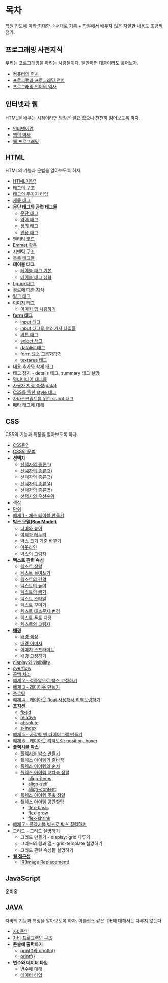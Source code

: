 # 목차
학원 진도에 따라 최대한 순서대로 기록 + 학원에서 배우지 않은 자잘한 내용도 조금씩 첨가.

## 프로그래밍 사전지식
우리는 프로그래밍을 하려는 사람들이다. 웬만하면 대충이라도 훑어보자.

+ [컴퓨터의 역사](https://nihilog.github.io/post/2021-05-03-01-history-of-computer)
+ [프로그램과 프로그래밍 언어](https://nihilog.github.io/post/2021-05-03-02-program-and-programming)
+ [프로그래밍 언어의 역사](https://nihilog.github.io/post/2021-05-03-03-history-of-programming-language)
## 인터넷과 웹
HTML을 배우는 시점이라면 당장은 필요 없으니 천천히 읽어보도록 하자.

+ [인터넷이란](https://nihilog.github.io/post/2021-05-04-01-origin-of-internet)
+ [웹의 역사](https://nihilog.github.io/post/2021-05-04-02-history-of-web)
+ [웹 프로그래밍](https://nihilog.github.io/post/2021-05-04-03-web-programming)
## HTML
HTML의 기능과 문법을 알아보도록 하자.

+ [HTML이란?](./HTML/0.HTML.md)
+ [태그의 구조](./HTML/1.syntax-of-tag.md)
+ [태그의 두가지 타입](./HTML/2.tag-type.md)
+ [제목 태그](./HTML/3.heading-tag.md)
+ **문단 태그와 관련 태그들**
  + [문단 태그](./HTML/4.text-tag/4.1.p-tag.md)
  + [약어 태그](./HTML/4.text-tag/4.2.abbr-tag.md)
  + [정의 태그](./HTML/4.text-tag/4.3.dfn-tag.md)
  + [인용 태그](./HTML/4.text-tag/4.4.q-tags.md)
+ [엔티티 코드](./HTML/5.entity-code.md)
+ [Emmet 활용](./HTML/6.emmet.md)
+ [시맨틱 구조](./HTML/7.semantic-structure-tags.md)
+ [목록 태그들](./HTML/8.list-tags.md)
+ **테이블 태그**
  + [테이블 태그 기본](./HTML/9.table/9.1.table-tag.md)
  + [테이블 태그 심화](./HTML/9.table/9.2.table-extends.md)
+ [figure 태그](./HTML/10.figure-tag.md)
+ [경로에 대한 지식](./HTML/11.directory.md)
+ [링크 태그](./HTML/12.a-tag.md)
+ [이미지 태그](./HTML/13.image/13.1.image-tag.md)
  + [이미지 맵 사용하기](./HTML/13.image/13.2.image-map.md)
+ [**form 태그**](./HTML/14.form/14.1.form-tag.md)
  + [input 태그](./HTML/14.form/14.2.input-tag.md)
  + [input 태그의 여러가지 타입들](./HTML/14.form/14.3.input-types.md)
  + [버튼 태그](./HTML/14.form/14.4.button-tag.md)
  + [select 태그](./HTML/14.form/14.5.select-tag.md)
  + [datalist 태그](./HTML/14.form/14.6.datalist-tag.md)
  + [form 요소 그룹화하기](./HTML/14.form/14.7.fieldset-tag.md)
  + [textarea 태그](./HTML/14.form/14.8.textarea-tag.md)
+ [내용 추가와 삭제 태그](./HTML/20.ins-del-tag.md)
+ 태그 접기 - details 태그, summary 태그 설명
+ [멀티미티어 태그들](./HTML/15.media-tags.md)
+ [사용자 지정 속성(data)](./HTML/16.data-attr.md)
+ [CSS를 위한 style 태그](./HTML/17.style-tag.md)
+ [자바스크립트를 위한 script 태그](./HTML/18.script-tag.md)
+ [메타 태그에 대해](./HTML/19.meta-tag.md)

## CSS
CSS의 기능과 특징을 알아보도록 하자.

+ [CSS란?](./CSS/0.CSS.md)
+ [CSS의 문법](./CSS/1.syntax-of-css.md)
+ **선택자**
  + [선택자의 종류(1)](./CSS/2.selector/2.1.selector1.md)
  + [선택자의 종류(2)](./CSS/2.selector/2.2.selector2.md)
  + [선택자의 종류(3)](./CSS/2.selector/2.3.selector3.md)
  + [선택자의 종류(4)](./CSS/2.selector/2.4.selector4.md)
  + [선택자의 종류(5)](./CSS/2.selector/2.5.selector5.md)
  + [선택자의 우선순위](./CSS/2.selector/2.6.selector-rank.md)
+ [색상](./CSS/3.color.md)
+ [단위](./CSS/4.unit.md)
+ [예제 1 - 체스 테이블 만들기](./CSS/6.ex/1.chess-table.md)
+ [**박스 모델(Box Model)**](./CSS/5.box-model/5.0.intro.md)
  + [너비와 높이](./CSS/5.box-model/5.1.width-height.md)
  + [여백과 테두리](./CSS/5.box-model/5.2.padding-border-margin.md)
  + [박스 크기 기준 바꾸기](./CSS/5.box-model/5.3.box-sizing.md)
  + [아웃라인](./CSS/5.box-model/5.4.outline.md)
  + [박스의 그림자](./CSS/5.box-model/5.5.box-shadow.md)
+ **텍스트 관련 속성**
  + [텍스트 정렬](./CSS/10.text/10.1.text-align.md)
  + [텍스트 들여쓰기](./CSS/10.text/10.2.text-indent.md)
  + [텍스트의 간격](./CSS/10.text/10.3.spacing.md)
  + [텍스트의 높이](./CSS/10.text/10.4.line-height.md)
  + [텍스트의 굵기](./CSS/10.text/10.5.font-weight.md)
  + [텍스트 스타일](./CSS/10.text/10.6.font-style.md)
  + [텍스트 꾸미기](./CSS/10.text/10.7.text-decoration.md)
  + [텍스트 대소문자 변경](./CSS/10.text/10.8.text-trasnform.md)
  + [텍스트 폰트 지정](./CSS/10.text/10.9.font-family.md)
  + [텍스트의 그림자](./CSS/10.text/10.10.text-shadow.md)
+ [**배경**](./CSS/12.background/12.0.intro.md)
  + [배경 색상](./CSS/12.background/12.1.background-color.md)
  + [배경 이미지](./CSS/12.background/12.2.background-image.md)
  + [이미지 스프라이트](./CSS/12.background/12.3.image-sprite.md)
  + [배경 고정하기](./CSS/12.background/12.4.background-attachment.md)
+ [display와 visibility](./CSS/7.display-and-visibility.md)
+ [overflow](./CSS/8.overflow.md)
+ [공백 처리](./CSS/9.white-space.md)
+ [예제 2 - 정중앙으로 박스 고정하기](./CSS/6.ex/2.middle-center-box.md)
+ [예제 3 - 레이아웃 만들기](./CSS/6.ex/3.create-layout.md)
+ [플로팅](./CSS/15.float.md)
+ [예제 4 - 레이아웃 float 사용해서 리팩토링하기](./CSS/6.ex/4.layout-refactoring.md)
+ [**포지션**](./CSS/16.position/16.0.intro.md)
  + [fixed](./CSS/16.position/16.1.fixed.md)
  + [relative](./CSS/16.position/16.2.relative.md)
  + [absolute](./CSS/16.position/16.3.absolute.md)
  + [z-index](./CSS/16.position/16.4.z-index.md)
+ [예제 5 - 사각형 벤 다이어그램 만들기](./CSS/6.ex/5.ben-diagram.md)
+ [예제 6 - 레이아웃 리팩토링: position, hover](./CSS/6.ex/6.layout-refactoring-position.md)
+ [**플렉시블 박스**](./CSS/13.flexbox/13.0.intro.md)
  + [플렉시블 박스 만들기](./CSS/13.flexbox/13.1.make-flex.md)
  + [플렉스 아이템의 줄바꿈](./CSS/13.flexbox/13.2.flex-wrap.md)
  + [플렉스 아이템의 순서](./CSS/13.flexbox/13.3.order.md)
  + [플렉스 아이템 교차축 정렬](./CSS/13.flexbox/13.4.align/13.4.0.intro.md)
    + [align-items](./CSS/13.flexbox/13.4.align/13.4.1.align-items.md)
    + [align-self](./CSS/13.flexbox/13.4.align/13.4.2.align-self.md)
    + [align-content](./CSS/13.flexbox/13.4.align/13.4.3.align-content.md)
  + [플렉스 아이템 주축 정렬](./CSS/13.flexbox/13.5.justify.md)
  + [플렉스 아이템 공간할당](./CSS/13.flexbox/13.6.flex/13.6.0.intro.md)
    + [flex-basis](./CSS/13.flexbox/13.6.flex/13.6.1.flex-basis.md)
    + [flex-grow](./CSS/13.flexbox/13.6.flex/13.6.2.flex-grow.md)
    + [flex-shrink](./CSS/13.flexbox/13.6.flex/13.6.3.flex-shrink.md)
+ [예제 7 - 플렉시블 박스로 박스 정렬하기](./CSS/6.ex/7.flex-layout-align.md)
+ 그리드 - 그리드 설명하기
  + 그리드 만들기 - display: grid 다루기
  + 그리드의 행과 열 - grid-template 설명하기
  + 그리드 관련 속성들 설명하기
+ [**웹 접근성**](./CSS/11.web-accessibility/11.0.intro.md)
  + [IR(Image Replacement)](./CSS/11.web-accessibility/11.1.image-replacement.md)

## JavaScript
준비중

## JAVA
자바의 기능과 특징을 알아보도록 하자. 이클립스 같은 IDE에 대해서는 다루지 않는다.

+ [자바란?](./JAVA/0.JAVA.md)
+ [자바 프로그램의 구조](./JAVA/1.structure-of-class.md)
+ **콘솔에 출력하기**
  + [print()와 println()](./JAVA/2.print/2.1.print-println.md)
  + [printf()](./JAVA/2.print/2.2.printf-method.md)
+ **변수와 데이터 타입**
  + [변수에 대해](./JAVA/3.Variables/3.1.Variables.md)
  + [데이터 타입](./JAVA/3.Variables/3.2.data-type.md)